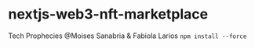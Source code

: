 # nextjs-web3-nft-marketplace

Tech Prophecies @Moises Sanabria & Fabiola Larios
`npm install --force`
